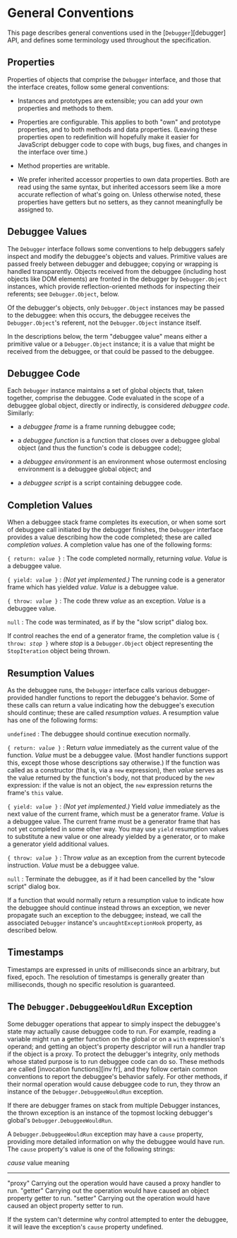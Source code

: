 # General Conventions

This page describes general conventions used in the [`Debugger`][debugger] API,
and defines some terminology used throughout the specification.


## Properties

Properties of objects that comprise the `Debugger` interface, and those
that the interface creates, follow some general conventions:

- Instances and prototypes are extensible; you can add your own properties
  and methods to them.

- Properties are configurable. This applies to both "own" and prototype
  properties, and to both methods and data properties. (Leaving these
  properties open to redefinition will hopefully make it easier for
  JavaScript debugger code to cope with bugs, bug fixes, and changes in the
  interface over time.)

- Method properties are writable.

- We prefer inherited accessor properties to own data properties. Both are
  read using the same syntax, but inherited accessors seem like a more
  accurate reflection of what's going on. Unless otherwise noted, these
  properties have getters but no setters, as they cannot meaningfully be
  assigned to.


## Debuggee Values

The `Debugger` interface follows some conventions to help debuggers safely
inspect and modify the debuggee's objects and values. Primitive values are
passed freely between debugger and debuggee; copying or wrapping is handled
transparently. Objects received from the debuggee (including host objects
like DOM elements) are fronted in the debugger by `Debugger.Object`
instances, which provide reflection-oriented methods for inspecting their
referents; see `Debugger.Object`, below.

Of the debugger's objects, only `Debugger.Object` instances may be passed
to the debuggee: when this occurs, the debuggee receives the
`Debugger.Object`'s referent, not the `Debugger.Object` instance itself.

In the descriptions below, the term "debuggee value" means either a
primitive value or a `Debugger.Object` instance; it is a value that might
be received from the debuggee, or that could be passed to the debuggee.


## Debuggee Code

Each `Debugger` instance maintains a set of global objects that, taken
together, comprise the debuggee. Code evaluated in the scope of a debuggee
global object, directly or indirectly, is considered *debuggee code*.
Similarly:

- a *debuggee frame* is a frame running debuggee code;

- a *debuggee function* is a function that closes over a debuggee
  global object (and thus the function's code is debuggee code);

- a *debuggee environment* is an environment whose outermost
  enclosing environment is a debuggee global object; and

- a *debuggee script* is a script containing debuggee code.


## Completion Values

When a debuggee stack frame completes its execution, or when some sort
of debuggee call initiated by the debugger finishes, the `Debugger`
interface provides a value describing how the code completed; these are
called *completion values*. A completion value has one of the
following forms:

<code>{ return: <i>value</i> }</code>
:   The code completed normally, returning <i>value</i>. <i>Value</i> is a
    debuggee value.

<code>{ yield: <i>value</i> }</code>
:   <i>(Not yet implemented.)</i> The running code is a generator frame
    which has yielded <i>value</i>. <i>Value</i> is a debuggee value.

<code>{ throw: <i>value</i> }</code>
:   The code threw <i>value</i> as an exception. <i>Value</i> is a debuggee
    value.

`null`
:   The code was terminated, as if by the "slow script" dialog box.

If control reaches the end of a generator frame, the completion value is
<code>{ throw: <i>stop</i> }</code> where <i>stop</i> is a
`Debugger.Object` object representing the `StopIteration` object being
thrown.


## Resumption Values

As the debuggee runs, the `Debugger` interface calls various
debugger-provided handler functions to report the debuggee's behavior.
Some of these calls can return a value indicating how the debuggee's
execution should continue; these are called *resumption values*. A
resumption value has one of the following forms:

`undefined`
:   The debuggee should continue execution normally.

<code>{ return: <i>value</i> }</code>
:   Return <i>value</i> immediately as the current value of the function.
    <i>Value</i> must be a debuggee value. (Most handler functions support
    this, except those whose descriptions say otherwise.) If the function
    was called as a constructor (that is, via a `new` expression), then
    <i>value</i> serves as the value returned by the function's body, not
    that produced by the `new` expression: if the value is not an object,
    the `new` expression returns the frame's `this` value.

<code>{ yield: <i>value</i> }</code>
:   <i>(Not yet implemented.)</i> Yield <i>value</i> immediately as the
    next value of the current frame, which must be a generator frame.
    <i>Value</i> is a debuggee value. The current frame must be a generator
    frame that has not yet completed in some other way. You may use `yield`
    resumption values to substitute a new value or one already yielded by a
    generator, or to make a generator yield additional values.

<code>{ throw: <i>value</i> }</code>
:   Throw <i>value</i> as an exception from the current bytecode
    instruction. <i>Value</i> must be a debuggee value.

`null`
:   Terminate the debuggee, as if it had been cancelled by the "slow script"
    dialog box.

If a function that would normally return a resumption value to indicate
how the debuggee should continue instead throws an exception, we never
propagate such an exception to the debuggee; instead, we call the
associated `Debugger` instance's `uncaughtExceptionHook` property, as
described below.


## Timestamps

Timestamps are expressed in units of milliseconds since an arbitrary,
but fixed, epoch.  The resolution of timestamps is generally greater
than milliseconds, though no specific resolution is guaranteed.


## The `Debugger.DebuggeeWouldRun` Exception

Some debugger operations that appear to simply inspect the debuggee's state
may actually cause debuggee code to run. For example, reading a variable
might run a getter function on the global or on a `with` expression's
operand; and getting an object's property descriptor will run a handler
trap if the object is a proxy. To protect the debugger's integrity, only
methods whose stated purpose is to run debuggee code can do so. These
methods are called [invocation functions][inv fr], and they follow certain
common conventions to report the debuggee's behavior safely. For other
methods, if their normal operation would cause debuggee code to run, they
throw an instance of the `Debugger.DebuggeeWouldRun` exception.

If there are debugger frames on stack from multiple Debugger instances, the
thrown exception is an instance of the topmost locking debugger's global's
`Debugger.DebuggeeWouldRun`.

A `Debugger.DebuggeeWouldRun` exception may have a `cause` property,
providing more detailed information on why the debuggee would have run. The
`cause` property's value is one of the following strings:

  <i>cause</i> value   meaning
  -------------------- --------------------------------------------------------------------------------
  "proxy"              Carrying out the operation would have caused a proxy handler to run.
  "getter"             Carrying out the operation would have caused an object property getter to run.
  "setter"             Carrying out the operation would have caused an object property setter to run.

If the system can't determine why control attempted to enter the debuggee,
it will leave the exception's `cause` property undefined.
